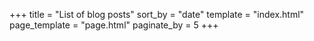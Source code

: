 +++
title = "List of blog posts"
sort_by = "date"
template = "index.html"
page_template = "page.html"
paginate_by = 5
+++
